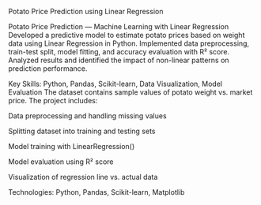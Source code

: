  Potato Price Prediction using Linear Regression


Potato Price Prediction — Machine Learning with Linear Regression Developed a predictive model to estimate potato prices based on weight data using Linear Regression in Python. Implemented data preprocessing, train-test split, model fitting, and accuracy evaluation with R² score. Analyzed results and identified the impact of non-linear patterns on prediction performance.

Key Skills: Python, Pandas, Scikit-learn, Data Visualization, Model Evaluation The dataset contains sample values of potato weight vs. market price. The project includes:

Data preprocessing and handling missing values

Splitting dataset into training and testing sets

Model training with LinearRegression()

Model evaluation using R² score

Visualization of regression line vs. actual data

Technologies: Python, Pandas, Scikit-learn, Matplotlib
